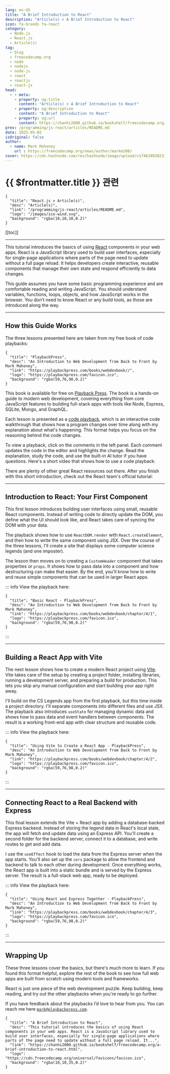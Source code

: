 ```yaml
---
lang: en-US
title: "A Brief Introduction to React"
description: "Article(s) > A Brief Introduction to React"
icon: fa-brands fa-react
category:
  - Node.js
  - React.js
  - Article(s)
tag:
  - blog
  - freecodecamp.org
  - node
  - nodejs
  - node-js
  - react
  - reactjs
  - react-js
head:
  - - meta:
    - property: og:title
      content: "Article(s) > A Brief Introduction to React"
    - property: og:description
      content: "A Brief Introduction to React"
    - property: og:url
      content: https://chanhi2000.github.io/bookshelf/freecodecamp.org/a-brief-introduction-to-react.html
prev: /programming/js-react/articles/README.md
date: 2025-05-02
isOriginal: false
author:
  - name: Mark Mahoney
    url : https://freecodecamp.org/news/author/markm208/
cover: https://cdn.hashnode.com/res/hashnode/image/upload/v1746109202328/e4b0f59b-a8d1-42de-9eff-b5413ced3b93.png
---
```


# {{ $frontmatter.title }} 관련

```component VPCard
{
  "title": "React.js > Article(s)",
  "desc": "Article(s)",
  "link": "/programming/js-react/articles/README.md",
  "logo": "/images/ico-wind.svg",
  "background": "rgba(10,10,10,0.2)"
}
```

[[toc]]

---

<SiteInfo
  name="A Brief Introduction to React"
  desc="This tutorial introduces the basics of using React components in your web apps. React is a JavaScript library used to build user interfaces, especially for single-page applications where parts of the page need to update without a full page reload. It..."
  url="https://freecodecamp.org/news/a-brief-introduction-to-react"
  logo="https://cdn.freecodecamp.org/universal/favicons/favicon.ico"
  preview="https://cdn.hashnode.com/res/hashnode/image/upload/v1746109202328/e4b0f59b-a8d1-42de-9eff-b5413ced3b93.png"/>

This tutorial introduces the basics of using [<FontIcon icon="fa-brands fa-react"/>React](https://react.dev/) components in your web apps. React is a JavaScript library used to build user interfaces, especially for single-page applications where parts of the page need to update without a full page reload. It helps developers create interactive, reusable components that manage their own state and respond efficiently to data changes.

This guide assumes you have some basic programming experience and are comfortable reading and writing JavaScript. You should understand variables, functions, loops, objects, and how JavaScript works in the browser. You don’t need to know React or any build tools, as those are introduced along the way.

---

## How this Guide Works

The three lessons presented here are taken from my free book of code playbacks:

```component VPCard
{
  "title": "PlaybackPress",
  "desc": "An Introduction to Web Development from Back to Front by Mark Mahoney",
  "link": "https://playbackpress.com/books/webdevbook//",
  "logo": "https://playbackpress.com/favicon.ico",
  "background": "rgba(59,76,98,0.2)"
}
```

This book is available for free on [<FontIcon icon="fas fa-globe"/>Playback Press](https://playbackpress.com/books/). The book is a hands-on guide to modern web development, covering everything from core JavaScript features to building full-stack apps with tools like Node, Express, SQLite, Mongo, and GraphQL.

Each lesson is presented as a [<FontIcon icon="fas fa-globe"/>code playback](https://markm208.github.io/), which is an interactive code walkthrough that shows how a program changes over time along with my explanation about what's happening. This format helps you focus on the reasoning behind the code changes.

To view a playback, click on the comments in the left panel. Each comment updates the code in the editor and highlights the change. Read the explanation, study the code, and use the built-in AI tutor if you have questions. Here's a short video that shows how to use a code playback:

There are plenty of other great React resources out there. After you finish with this short introduction, check out the React team's official tutorial: 

<SiteInfo
  name="Quick Start – React"
  desc="The library for web and native user interfaces"
  url="https://react.dev/learn/"
  logo="https://react.dev/favicon-16x16.png"
  preview="https://react.dev/images/og-learn.png"/>

---

## Introduction to React: Your First Component

This first lesson introduces building user interfaces using small, reusable React components. Instead of writing code to directly update the DOM, you define what the UI should look like, and React takes care of syncing the DOM with your data.

The playback shows how to use `ReactDOM.render` with `React.createElement`, and then how to write the same component using JSX. Over the course of the three lessons, I'll create a site that displays some computer science legends (and one imposter).

The lesson then moves on to creating a `CustomHeader` component that takes properties or `props`. It shows how to pass data into a component and how destructuring can make that easier. By the end, you'll know how to write and reuse simple components that can be used in larger React apps.

::: info View the playback here:

```component VPCard
{
  "title": "Basic React - PlaybackPress",
  "desc": "An Introduction to Web Development from Back to Front by Mark Mahoney",
  "link": "https://playbackpress.com/books/webdevbook/chapter/4/1",
  "logo": "https://playbackpress.com/favicon.ico",
  "background": "rgba(59,76,98,0.2)"
}
```

:::

---

## Building a React App with Vite

The next lesson shows how to create a modern React project using [<FontIcon icon="iconfont icon-vite"/>Vite](https://vite.dev/). Vite takes care of the setup by creating a project folder, installing libraries, running a development server, and preparing a build for production. This lets you skip any manual configuration and start building your app right away.

I'll build on the CS Legends app from the first playback, but this time inside a project directory. I'll separate components into different files and use JSX. The playback also introduces `useState` for managing dynamic data and shows how to pass data and event handlers between components. The result is a working front-end app with clear structure and reusable code.

::: info View the playback here:

```component VPCard
{
  "title": "Using Vite to Create a React App - PlaybackPress",
  "desc": "An Introduction to Web Development from Back to Front by Mark Mahoney",
  "link": "https://playbackpress.com/books/webdevbook/chapter/4/2",
  "logo": "https://playbackpress.com/favicon.ico",
  "background": "rgba(59,76,98,0.2)"
}
```

:::

---

## Connecting React to a Real Backend with Express

This final lesson extends the Vite + React app by adding a database-backed Express backend. Instead of storing the legend data in React's local state, the app will fetch and update data using an Express API. You'll create a second folder for the backend server, connect it to a database, and write routes to get and add data.

I use the `useEffect` hook to load the data from the Express server when the app starts. You'll also set up the `cors` package to allow the frontend and backend to talk to each other during development. Once everything works, the React app is built into a static bundle and is served by the Express server. The result is a full-stack web app, ready to be deployed.

::: info View the playback here:

```component VPCard
{
  "title": "Using React and Express Together - PlaybackPress",
  "desc": "An Introduction to Web Development from Back to Front by Mark Mahoney",
  "link": "https://playbackpress.com/books/webdevbook/chapter/4/3",
  "logo": "https://playbackpress.com/favicon.ico",
  "background": "rgba(59,76,98,0.2)"
}
```

:::

---

## Wrapping Up

These three lessons cover the basics, but there's much more to learn. If you found this format helpful, explore the rest of the book to see how full web apps are built from scratch using modern tools and frameworks.

React is just one piece of the web development puzzle. Keep building, keep reading, and try out the other playbacks when you're ready to go further.

If you have feedback about the playbacks I’d love to hear from you. You can reach me here [<FontIcon icon="fas fa-envelope"/>`mark@playbackpress.com`](mailto:mark@playbackpress.com).

<!-- TODO: add ARTICLE CARD -->
```component VPCard
{
  "title": "A Brief Introduction to React",
  "desc": "This tutorial introduces the basics of using React components in your web apps. React is a JavaScript library used to build user interfaces, especially for single-page applications where parts of the page need to update without a full page reload. It...",
  "link": "https://chanhi2000.github.io/bookshelf/freecodecamp.org/a-brief-introduction-to-react.html",
  "logo": "https://cdn.freecodecamp.org/universal/favicons/favicon.ico",
  "background": "rgba(10,10,35,0.2)"
}
```

